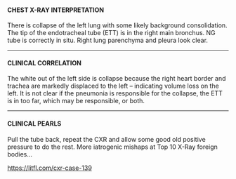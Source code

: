 #### CHEST X-RAY INTERPRETATION
There is collapse of the left lung with some likely background consolidation.  The tip of the endotracheal tube (ETT) is in the right main bronchus. NG tube is correctly in situ. Right lung parenchyma and pleura look clear.

---------------
#### CLINICAL CORRELATION
The white out of the left side is collapse because the right heart border and trachea are markedly displaced to the left – indicating volume loss on the left. It is not clear if the pneumonia is responsible for the collapse, the ETT is in too far, which may be responsible, or both.

---------------
#### CLINICAL PEARLS
Pull the tube back, repeat the CXR and allow some good old positive pressure to do the rest. More iatrogenic mishaps at Top 10 X-Ray foreign bodies…


<https://litfl.com/cxr-case-139>